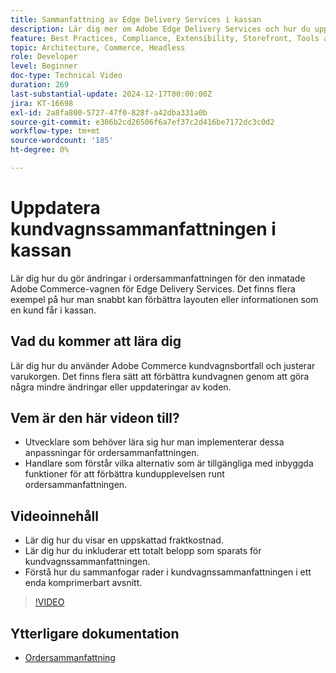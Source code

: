 ```yaml
---
title: Sammanfattning av Edge Delivery Services i kassan
description: Lär dig mer om Adobe Edge Delivery Services och hur du uppdaterar ordersammanfattningen i Commerce-insticksprogrammet i kassan.
feature: Best Practices, Compliance, Extensibility, Storefront, Tools and External Services
topic: Architecture, Commerce, Headless
role: Developer
level: Beginner
doc-type: Technical Video
duration: 269
last-substantial-update: 2024-12-17T00:00:00Z
jira: KT-16698
exl-id: 2a8fa800-5727-47f0-828f-a42dba331a0b
source-git-commit: e306b2cd26506f6a7ef37c2d416be7172dc3c0d2
workflow-type: tm+mt
source-wordcount: '185'
ht-degree: 0%

---
```


# Uppdatera kundvagnssammanfattningen i kassan

Lär dig hur du gör ändringar i ordersammanfattningen för den inmatade Adobe Commerce-vagnen för Edge Delivery Services.  Det finns flera exempel på hur man snabbt kan förbättra layouten eller informationen som en kund får i kassan.

## Vad du kommer att lära dig

Lär dig hur du använder Adobe Commerce kundvagnsbortfall och justerar varukorgen.  Det finns flera sätt att förbättra kundvagnen genom att göra några mindre ändringar eller uppdateringar av koden.

## Vem är den här videon till?

* Utvecklare som behöver lära sig hur man implementerar dessa anpassningar för ordersammanfattningen.
* Handlare som förstår vilka alternativ som är tillgängliga med inbyggda funktioner för att förbättra kundupplevelsen runt ordersammanfattningen.

## Videoinnehåll

* Lär dig hur du visar en uppskattad fraktkostnad.
* Lär dig hur du inkluderar ett totalt belopp som sparats för kundvagnssammanfattningen.
* Förstå hur du sammanfogar rader i kundvagnssammanfattningen i ett enda komprimerbart avsnitt.

>[!VIDEO](https://video.tv.adobe.com/v/3441189?learn=on&captions=swe)

## Ytterligare dokumentation

* [Ordersammanfattning](https://experienceleague.adobe.com/developer/commerce/storefront/dropins/cart/tutorials/order-summary-lines/?lang=sv-SE)
